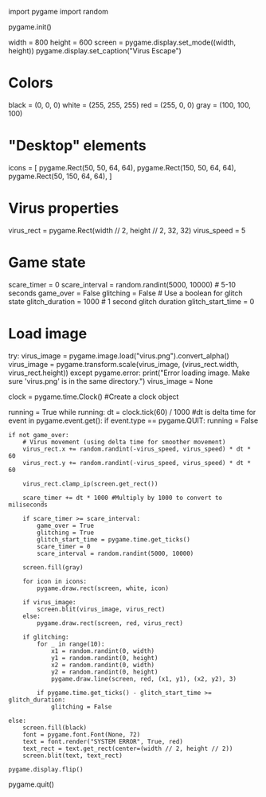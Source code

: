 import pygame
import random

pygame.init()

width = 800
height = 600
screen = pygame.display.set_mode((width, height))
pygame.display.set_caption("Virus Escape")

# Colors
black = (0, 0, 0)
white = (255, 255, 255)
red = (255, 0, 0)
gray = (100, 100, 100)

# "Desktop" elements
icons = [
    pygame.Rect(50, 50, 64, 64),
    pygame.Rect(150, 50, 64, 64),
    pygame.Rect(50, 150, 64, 64),
]

# Virus properties
virus_rect = pygame.Rect(width // 2, height // 2, 32, 32)
virus_speed = 5

# Game state
scare_timer = 0
scare_interval = random.randint(5000, 10000)  # 5-10 seconds
game_over = False
glitching = False  # Use a boolean for glitch state
glitch_duration = 1000  # 1 second glitch duration
glitch_start_time = 0

# Load image
try:
    virus_image = pygame.image.load("virus.png").convert_alpha()
    virus_image = pygame.transform.scale(virus_image, (virus_rect.width, virus_rect.height))
except pygame.error:
    print("Error loading image. Make sure 'virus.png' is in the same directory.")
    virus_image = None

clock = pygame.time.Clock() #Create a clock object

running = True
while running:
    dt = clock.tick(60) / 1000 #dt is delta time
    for event in pygame.event.get():
        if event.type == pygame.QUIT:
            running = False

    if not game_over:
        # Virus movement (using delta time for smoother movement)
        virus_rect.x += random.randint(-virus_speed, virus_speed) * dt * 60
        virus_rect.y += random.randint(-virus_speed, virus_speed) * dt * 60

        virus_rect.clamp_ip(screen.get_rect())

        scare_timer += dt * 1000 #Multiply by 1000 to convert to miliseconds

        if scare_timer >= scare_interval:
            game_over = True
            glitching = True
            glitch_start_time = pygame.time.get_ticks()
            scare_timer = 0
            scare_interval = random.randint(5000, 10000)

        screen.fill(gray)

        for icon in icons:
            pygame.draw.rect(screen, white, icon)

        if virus_image:
            screen.blit(virus_image, virus_rect)
        else:
            pygame.draw.rect(screen, red, virus_rect)

        if glitching:
            for _ in range(10):
                x1 = random.randint(0, width)
                y1 = random.randint(0, height)
                x2 = random.randint(0, width)
                y2 = random.randint(0, height)
                pygame.draw.line(screen, red, (x1, y1), (x2, y2), 3)
            
            if pygame.time.get_ticks() - glitch_start_time >= glitch_duration:
                glitching = False

    else:
        screen.fill(black)
        font = pygame.font.Font(None, 72)
        text = font.render("SYSTEM ERROR", True, red)
        text_rect = text.get_rect(center=(width // 2, height // 2))
        screen.blit(text, text_rect)

    pygame.display.flip()

pygame.quit()
